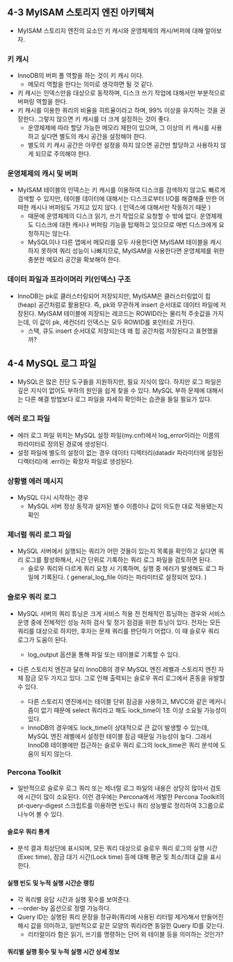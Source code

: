 ## 4-3 MyISAM 스토리지 엔진 아키텍쳐
- MyISAM 스토리지 엔진의 요소인 키 캐시와 운영체제의 캐시/버퍼에 대해 알아보자.

### 키 캐시
- InnoDB의 버퍼 풀 역할을 하는 것이 키 캐시 이다.
    - 메모리 역할을 한다는 의미로 생각하면 될 것 같다.
- 키 캐시는 인덱스만을 대상으로 동작하며, 디스크 쓰기 작업에 대해서만 부분적으로 버퍼링 역할을 한다.
- 키 캐시를 이용한 쿼리의 비율을 히트율이라고 하며, 99% 이상을 유지하는 것을 권장한다. 그렇지 않으면 키 캐시를 더 크게 설정하는 것이 좋다.
    - 운영체제에 따라 할당 가능한 메모리 제한이 있으며, 그 이상의 키 캐시를 사용하고 싶다면 별도의 캐시 공간을 설정해야 한다.
    - 별도의 키 캐시 공간은 아무런 설정을 하지 않으면 공간만 할당하고 사용하지 않게 되므로 주의해야 한다.

### 운영체제의 캐시 및 버퍼
- MyISAM 테이블의 인덱스는 키 캐시를 이용하여 디스크를 검색하지 않고도 빠르게 검색할 수 있지만, 테이블 데이터에 대해서는 디스크로부터 I/O를 해결해줄 만한 어떠한 캐시나 버퍼링도 가지고 있지 않다. ( 인덱스에 대해서만 작동하기 때문 )
    - 때문에 운영체제의 디스크 읽기, 쓰기 작업으로 요청할 수 밖에 없다. 운영체제도 디스크에 대한 캐시나 버퍼링 기능을 탑재하고 있으므로 매번 디스크에게 요청하지는 않는다.
    - MySQL이나 다른 앱에서 메모리를 모두 사용한다면 MyISAM 테이블을 캐시하지 못하여 쿼리 성능이 나빠지므로, MyISAM을 사용한다면 운영체제를 위한 충분한 메모리 공간을 확보해야 한다.

### 데이터 파일과 프라이머리 키(인덱스) 구조
- InnoDB는 pk로 클러스터링되어 저장되지만, MyISAM은 클러스터링없이 힙(heap) 공간처럼로 활용된다. 즉, pk와 무관하게 insert 순서대로 데이터 파일에 저장된다. MyISAM 테이블에 저장되는 레코드는 ROWID라는 물리적 주솟값을 가지는데, 이 값이 pk, 세컨더리 인덱스는 모두 ROWID를 포인터로 가진다.
    - 스택, 큐도 insert 순서대로 저장되는데 왜 힙 공간처럼 저장된다고 표현했을까?


## 4-4 MySQL 로그 파일
- MySQL은 많은 진단 도구들을 지원하지만, 필요 지식이 많다. 하지만 로그 파일은 깊은 지식이 없어도 부하의 원인을 쉽게 찾을 수 있다. MySQL 부하 문제에 대해서는 다른 해결 방법보다 로그 파일을 자세히 확인하는 습관을 들일 필요가 있다.

### 에러 로그 파일
- 에러 로그 파일 위치는 MySQL 설정 파일(my.cnf)에서 log_error이라는 이름의 파라미터로 정의된 경로에 생성된다.
- 설정 파일에 별도의 설정이 없는 경우 데이터 디렉터리(datadir 파라미터에 설정된 디렉터리)에 .err라는 확장자 파일로 생성된다.

### 상황별 에러 메시지
- MySQL 다시 시작하는 경우
    - MySQL 서버 정상 동작과 설저된 별수 이름이나 값이 의도한 대로 적용됐는지 확인

### 제너럴 쿼리 로그 파일
- MySQL 서버에서 실행되는 쿼리가 어떤 것들이 있는지 목록을 확인하고 싶다면 쿼리 로그를 활성화해서, 시간 단위로 기록하는 쿼리 로그 파일을 검토하면 된다.
    - 슬로우 쿼리와 다르게 쿼리 요청 시 기록하며, 실행 중 에러가 발생해도 로그 파일에 기록된다. ( general_log_file 이라는 파라미터로 설정되어 있다. )

### 슬로우 쿼리 로그
- MySQL 서버의 쿼리 튜닝은 크게 서비스 적용 전 전체적인 튜닝하는 경우와 서비스 운영 중에 전체적인 성능 저하 검사 및 정기 점검을 위한 튜닝이 있다. 전자는 모든 쿼리를 대상으로 하지만, 후자는 문제 쿼리를 판단하기 어렵다. 이 때 슬로우 쿼리 로그가 도움이 된다.
    - log_output 옵션을 통해 파일 또는 테이블로 기록할 수 있다.

- 다른 스토리지 엔진과 달리 InnoDB의 경우 MySQL 엔진 레벨과 스토리지 엔진 자체 잠금 모두 가지고 있다. 그로 인해 출력되는 슬로우 쿼리 로그에서 혼동을 유발할 수 있다.
    - 다른 스토리지 엔진에서는 테이블 단위 잠금을 사용하고, MVCC와 같은 메커니즘이 없기 때문에 select 쿼리라고 해도 lock_time이 1초 이상 소요될 가능성이 있다.
    - InnoDB의 경우에도 lock_time이 상대적으로 큰 값이 발생할 수 있는데, MySQL 엔진 레벨에서 설정한 테이블 잠금 때문일 가능성이 높다. 그래서 InnoDB 테이블에만 접근하는 슬로우 쿼리 로그의 lock_time은 쿼리 분석에 도움이 되지 않는다.

### Percona Toolkit
- 일반적으로 슬로우 로그 쿼리 또는 제너럴 로그 파일의 내용은 상당히 많아서 검토에 시간이 많이 소요된다. 이런 경우에는 Percona에서 개발한 Percona Toolkit의 pt-query-digest 스크립트를 이용하면 빈도나 쿼리 성능별로 정리하여 3그룹으로 나누어 볼 수 있다.

#### 슬로우 쿼리 통계
- 분석 결과 최상단에 표시되며, 모든 쿼리 대상으로 슬로우 쿼리 로그의 실행 시간(Exec time), 잠금 대기 시간(Lock time) 등에 대해 평균 및 최소/최대 값을 표시한다.

#### 실행 빈도 및 누적 실행 시간순 랭킹
- 각 쿼리별 응답 시간과 실행 횟수를 보여준다.
- --order-by 옵션으로 정렬 가능하다.
- Query ID는 실행된 쿼리 문장을 정규화(쿼리에 사용된 리터럴 제거)해서 만들어진 해시 값을 의미하고, 일반적으로 같은 모양의 쿼리라면 동일한 Query ID를 갖는다.
    - 리터럴이라 함은 읽기, 쓰기를 명령하는 단어 외 테이블 등을 의미하는 것인가?

#### 쿼리별 실행 횟수 및 누적 실행 시간 상세 정보